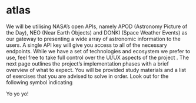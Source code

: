 # atlas
We will be utilising NASA’s open APIs, namely APOD (Astronomy Picture of the
Day), NEO (Near Earth Objects) and DONKI (Space Weather Events) as our gateway
to presenting a wide array of astronomic information to the users. A single API key will
give you access to all of the necessary endpoints.
While we have a set of technologies and ecosystem we prefer to use, feel free to
take full control over the UI/UX aspects of the project .
The next page outlines the project’s implementation phases with a brief overview
of what to expect. You will be provided study materials and a list of exercises that you
are advised to solve in order. Look out for the following symbol indicating


Yo yo yo!